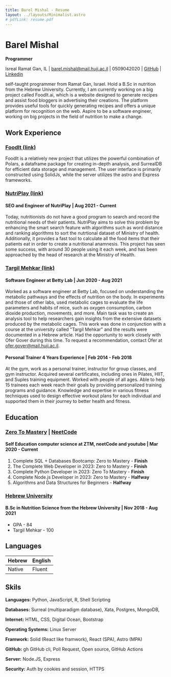 ```yaml
---
title: Barel Mishal - Resume
layout: ../layouts/Minimalist.astro
# pdfLink: resume.pdf
---
```


# Barel Mishal
<!-- github, linkdin, phone,  -->

**Programmer**

Isreal Ramat Gan, IL | barel.mishal@mail.huji.ac.il | 0509042020 | [GitHub](<https://github.com/barel-mishal>) | [Linkedin](<https://www.linkedin.com/in/barel-mishal/>) 

self-taught programmer from Ramat Gan, Israel. Hold a B.Sc in nutrition from the Hebrew University. Currently, I am currently working on a big project called FoodIt.ai, which is a website designed to generate recipes and assist food bloggers in advertising their creations. The platform provides useful tools for quickly generating recipes and offers a unique platform for recognition on the web. Aspire to be a software engineer, working on big projects in the field of nutrition to make a change.

## Work Experience
 
### [FoodIt (link)](<>)

FoodIt is a relatively new project that utilizes the powerful combination of Polars, a dataframe package for creating in-depth analysis, and SurrealDB for efficient data storage and management. The user interface is primarily constructed using SolidJs, while the server utilizes the astro and Express frameworks.

### [NutriPlay (link)](<https://nutriplay.io>)

#### SEO and Engineer of NutriPlay | Aug 2021 - Current

Today, nutritionists do not have a good program to search and record the nutritional needs of their patients. NutriPlay aims to solve this problem by enhancing the smart search feature with algorithms such as word distance and ranking algorithms to sort the nutrtional dataset of Ministry of health. Additionally, it provides a fast tool to calculate all the food items that their patients eat in order to create a nutritional anamnesis. This project has seen some success, with around 30 people using it each week, and has been approached by the head of research at the Ministry of Health.

### [Targil Mehkar (link)](<https://docs.google.com/document/d/1riWszdZaGeG8sQb_88hFiMAbSOKesnofOflr3RHObHo/edit?usp=sharing>)

#### Software Engineer at Betty Lab | Jun 2020 - Aug 2021

Worked as a software engineer at Betty Lab, focused on understanding the metabolic pathways and the effects of nutrition on the body. In experiments and those of other labs, used metabolic cages to evaluate the life parameters and habits of mice, such as oxygen consumption, carbon dioxide production, movements, and more. Main task was to create an analysis tool to help researchers gain insights from the extensive datasets produced by the metabolic cages. This work was done in conjunction with a course at the university called "Targil Mehkar" and the results were documented in a Hebrew article. Had the opportunity to work closely with Ofer Gover during this time. To request a recommendation, contact Ofer at ofer.gover@mail.huji.ac.il.

#### Personal Trainer 4 Years Experience | Feb 2014 - Feb 2018

At the gym, work as a personal trainer, instructor for group classes, and gym instructor. Acquired several certificates, including ones in Pilates, HIIT, and Suples training equipment. Worked with people of all ages. Able to help 15 trainees each week reach their goals by providing personalized training programs and guidance. Knowledge and expertise in various fitness techniques used to design effective workout plans for each individual and supported them in their journey to better health and fitness.

## Education

### [Zero To Mastery](<https://zerotomastery.io/>) | [NeetCode](<https://neetcode.io/>) 

#### Self Education computer science at ZTM, neetCode and youtube | Mar 2020 - Current 
1. Complete SQL + Databases Bootcamp: Zero to Mastery - **Finish**
2. The Complete Web Developer in 2023: Zero to Mastery - **Finish**
3. Complete Python Developer in 2023: Zero To Mastery - **Finish**
4. Complete Node.js Developer in 2023: Zero to Mastery - **Halfway**
5. Algorithms and Data Structures for Beginners - **Halfway**


### [Hebrew University](<https://new.huji.ac.il/>) 

#### B.Sc in Nutrition Science from the Hebrew University | Nov 2018 - Aug 2021

* GPA - 84
* Targil Mehkar - 100

## Languages

| Hebrew | English |
| -------| ------- |
| Native | Fluent  |

## Skils
**Languages:** Python, JavaScript, R, Shell Scripting

**Databases:** Surreal (multiparadigm database), Xata, Postgres, MongoDB, 

**Internet:** HTML, CSS, Digital Ocean, Bootstrap

**Operating Systems:** Linux Server

**Framwork:** Solid (React like framwork), React (SPA), Astro (MPA)

**GitHub:** gh GitHub cli, Poll Request, Open source, GitHub Actions

**Server:** Node.JS, Express

**Security:** Auth by cookies and session, HTTPS


<!-- ## Soft skils  -->

